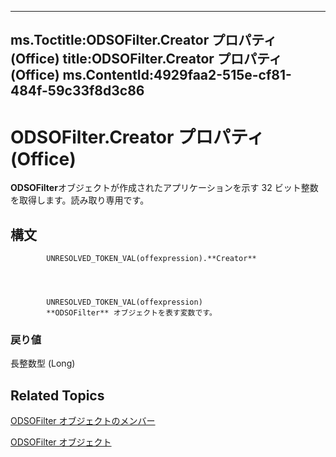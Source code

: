 

---
ms.Toctitle:ODSOFilter.Creator プロパティ (Office)
title:ODSOFilter.Creator プロパティ (Office)
ms.ContentId:4929faa2-515e-cf81-484f-59c33f8d3c86
---
# ODSOFilter.Creator プロパティ (Office)




**ODSOFilter**オブジェクトが作成されたアプリケーションを示す 32 ビット整数を取得します。読み取り専用です。

## 構文

            UNRESOLVED_TOKEN_VAL(offexpression).**Creator**




            UNRESOLVED_TOKEN_VAL(offexpression)
            **ODSOFilter** オブジェクトを表す変数です。

### 戻り値
長整数型 (Long)





## Related Topics

[ODSOFilter オブジェクトのメンバー](2c4eeced-e51f-fbf9-65e5-93c06f099d58.md)

[ODSOFilter オブジェクト](9c1babb7-31af-3c43-47ae-3864f6462c27.md)




